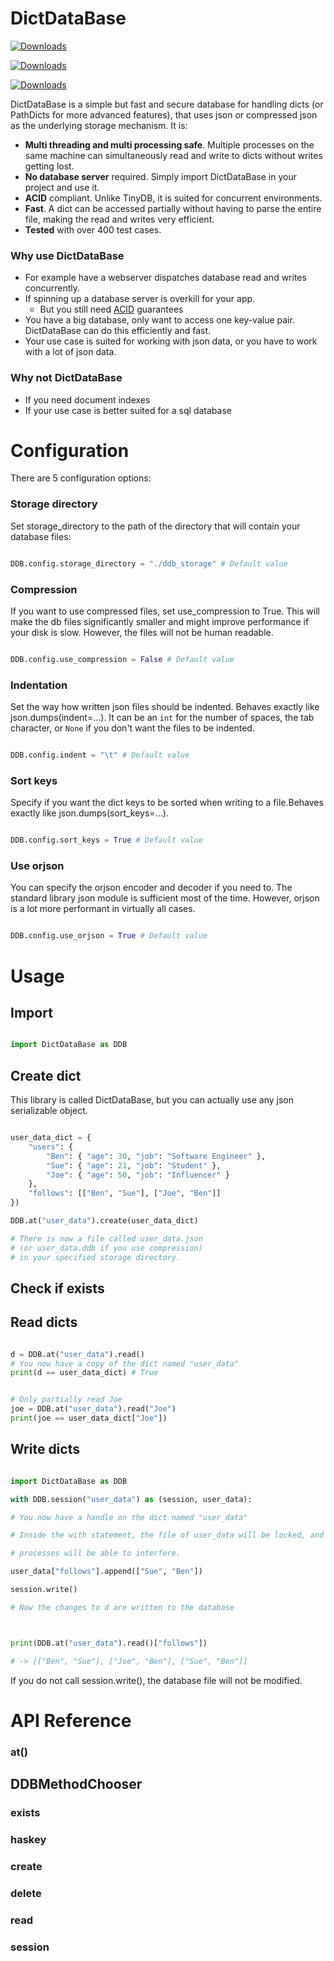 # DictDataBase



[![Downloads](https://pepy.tech/badge/dictdatabase)](https://pepy.tech/project/dictdatabase)

[![Downloads](https://pepy.tech/badge/dictdatabase/month)](https://pepy.tech/project/dictdatabase)

[![Downloads](https://pepy.tech/badge/dictdatabase/week)](https://pepy.tech/project/dictdatabase)

DictDataBase is a simple but fast and secure database for handling dicts (or PathDicts for more advanced features), that uses json or compressed json as the underlying storage mechanism. It is:
- **Multi threading and multi processing safe**. Multiple processes on the same machine can simultaneously read and write to dicts without writes getting lost.
- **No database server** required. Simply import DictDataBase in your project and use it.
- **ACID** compliant. Unlike TinyDB, it is suited for concurrent environments.
- **Fast**. A dict can be accessed partially without having to parse the entire file, making the read and writes very efficient.
- **Tested** with over 400 test cases.

### Why use DictDataBase
- For example have a webserver dispatches database read and writes concurrently.
- If spinning up a database server is overkill for your app.
	- But you still need [ACID](https://en.wikipedia.org/wiki/ACID) guarantees
- You have a big database, only want to access one key-value pair. DictDataBase can do this efficiently and fast.
- Your use case is suited for working with json data, or you have to work with a lot of json data.

### Why not DictDataBase
- If you need document indexes
- If your use case is better suited for a sql database


# Configuration
There are 5 configuration options:

### Storage directory
Set storage_directory to the path of the directory that will contain your database files:
```python

DDB.config.storage_directory = "./ddb_storage" # Default value
```

### Compression
If you want to use compressed files, set use_compression to True.
This will make the db files significantly smaller and might improve performance if your disk is slow. However, the files will not be human readable.
```python

DDB.config.use_compression = False # Default value

```

### Indentation
Set the way how written json files should be indented. Behaves exactly like json.dumps(indent=...). It can be an `int` for the number of spaces, the tab character, or `None` if you don't want the files to be indented.
```python

DDB.config.indent = "\t" # Default value

```


### Sort keys
Specify if you want the dict keys to be sorted when writing to a file.Behaves exactly like json.dumps(sort_keys=...).
```python

DDB.config.sort_keys = True # Default value

```

### Use orjson
You can specify the orjson encoder and decoder if you need to.
The standard library json module is sufficient most of the time.
However, orjson is a lot more performant in virtually all cases.
```python

DDB.config.use_orjson = True # Default value

```


# Usage

## Import

```python

import DictDataBase as DDB

```


## Create dict
This library is called DictDataBase, but you can actually use any json serializable object.
```python

user_data_dict = {
	"users": {
		"Ben": { "age": 30, "job": "Software Engineer" },
		"Sue": { "age": 21, "job": "Student" },
		"Joe": { "age": 50, "job": "Influencer" }
	},
	"follows": [["Ben", "Sue"], ["Joe", "Ben"]]
})

DDB.at("user_data").create(user_data_dict)

# There is now a file called user_data.json
# (or user_data.ddb if you use compression)
# in your specified storage directory.
```

## Check if exists



## Read dicts

```python

d = DDB.at("user_data").read()
# You now have a copy of the dict named "user_data"
print(d == user_data_dict) # True


# Only partially read Joe
joe = DDB.at("user_data").read("Joe")
print(joe == user_data_dict["Joe"])

```


## Write dicts
```python

import DictDataBase as DDB

with DDB.session("user_data") as (session, user_data):

# You now have a handle on the dict named "user_data"

# Inside the with statement, the file of user_data will be locked, and no other

# processes will be able to interfere.

user_data["follows"].append(["Sue", "Ben"])

session.write()

# Now the changes to d are written to the database



print(DDB.at("user_data").read()["follows"])

# -> [["Ben", "Sue"], ["Joe", "Ben"], ["Sue", "Ben"]]

```

If you do not call session.write(), the database file will not be modified.


# API Reference

### at()

## DDBMethodChooser

### exists

### haskey

### create

### delete

### read

### session
